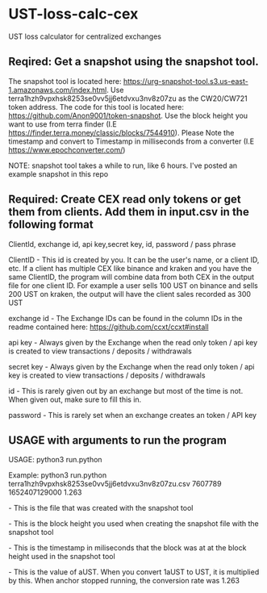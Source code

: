 # UST-loss-calc-cex
UST loss calculator for centralized exchanges


## Reqired: Get a snapshot using the snapshot tool.  

The snapshot tool is located here: https://urg-snapshot-tool.s3.us-east-1.amazonaws.com/index.html. Use terra1hzh9vpxhsk8253se0vv5jj6etdvxu3nv8z07zu as the CW20/CW721 token address.  The code for this tool is located here: https://github.com/Anon9001/token-snapshot.  Use the block height you want to use from terra finder (I.E https://finder.terra.money/classic/blocks/7544910).  Please Note the timestamp and convert to Timestamp in milliseconds from a converter (I.E https://www.epochconverter.com/)

NOTE: snapshot tool takes a while to run, like 6 hours.  I've posted an example snapshot in this repo

## Required: Create CEX read only tokens or get them from clients.  Add them in input.csv in the following format
ClientId, exchange id, api key,secret key, id, password / pass phrase

ClientID - This id is created by you.  It can be the user's name, or a client ID, etc.  If a client has multiple CEX like binance and kraken and you have the same ClientID, the program will combine data from both CEX in the output file for one client ID.  For example a user sells 100 UST on binance and sells 200 UST on kraken, the output will have the client sales recorded as 300 UST

exchange id	- The Exchange IDs can be found in the column IDs in the readme contained here: https://github.com/ccxt/ccxt#install 

api key	- Always given by the Exchange when the read only token / api key is created to view transactions / deposits / withdrawals

secret key	- Always given by the Exchange when the read only token / api key is created to view transactions / deposits / withdrawals

id  - This is rarely given out by an exchange but most of the time is not.  When given out, make sure to fill this in.  

password  - This is rarely set when an exchange creates an token / API key


## USAGE with arguments to run the program
USAGE: python3 run.python <snapshot file name> <block height of snapshot> <timestamp of blockheight in miliseconds> <aUST to UST value at block height of snapshot>

Example: python3 run.python terra1hzh9vpxhsk8253se0vv5jj6etdvxu3nv8z07zu.csv 7607789 1652407129000 1.263

<snapshot file name> - This is the file that was created with the snapshot tool

<block height of snapshot> - This is the block height you used when creating the snapshot file with the snapshot tool

<timestamp of blockheight in miliseconds>  - This is the timestamp in miliseconds that the block was at at the block height used in the snapshot tool

<aUST to UST value at block height of snapshot> - This is the value of aUST.  When you convert 1aUST to UST, it is multiplied by this.  When anchor stopped running, the conversion rate was 1.263
